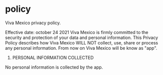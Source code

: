 # policy
Viva Mexico privacy policy.

Effective date: october 24 2021
Viva Mexico is firmly committed to the security and protection of your data and personal information.
This Privacy Policy describes how Viva Mexico WILL NOT collect, use, share or process any personal information. 
From now on Viva Mexico will be know as "app".



1. PERSONAL INFORMATION COLLECTED

No personal information is collected by the app.

